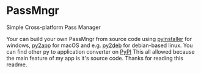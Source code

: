 # PassMngr

Simple Cross-platform Pass Manager

Your can build your own PassMngr from source code using [pyinstaller](https://pypi.org/project/pyinstaller/) for windows, [py2app](https://pypi.org/project/py2app/) for macOS and e.g. [py2deb](https://pypi.org/project/py2deb/) for debian-based linux. You can find other py to application converter on [PyPI](https://pypi.org/) This all allowed because the main feature of my app is it's source code. Thanks for reading this readme.
